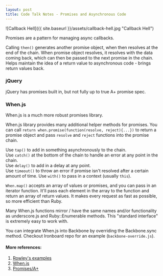 ```yaml
---
layout: post
title: Code Talk Notes - Promises and Asynchronous Code
---
```


![Callback Hell]({{ site.baseurl }}/assets/callback-hell.jpg "Callback Hell")

Promises are a pattern for managing async callbacks.

Calling `then()` generates another promise object, when then resolves at the end of the chain. When promise object resolves, it resolves with the data coming back, which can then be passed to the next promise in the chain. Helps maintain the idea of a return value to asynchronous code - brings return values back.

### jQuery

jQuery has promises built in, but not fully up to true A+ promise spec.

### When.js

When.js is a much more robust promises library.

When.js library provides many additional helper methods for promises. You can call `return when.promise(function(resolve, reject){...})` to return a promise object and pass `resolve` and `reject` functions into the promise chain.

Use `tap()` to add in something asynchronously to the chain.  
Use `catch()` at the bottom of the chain to handle an error at any point in the chain.  
Use `delay()` to add in a delay at any point.  
Use `timeout()` to throw an error if promise isn't resolved after a certain amount of time.
Use `with()` to pass in a context (usually `this`).

`When.map()` accepts an array of values or promises, and you can pass in an iterator function. It'll pass each element in the array to the function and return an array of return values. It makes every request as fast as possible, so more efficient than Ruby.

Many When.js functions mirror / have the same names and/or functionality as underscore.js and Ruby::Enumerable methods. This "standard interface" is extremely easy to work with.

You can integrate When.js into Backbone by overriding the Backbone.sync method. Checkout Ironboard repo for an example (`backbone-override.js`).

#### More references:
1. [Rowley's examples](https://github.com/joshrowley/promises)
2. [When.js](https://github.com/cujojs/when)
3. [Promises/A+](https://promisesaplus.com/)
